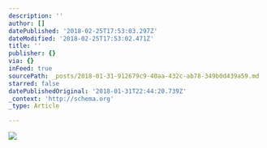 ```yaml
---
description: ''
author: []
datePublished: '2018-02-25T17:53:03.297Z'
dateModified: '2018-02-25T17:53:02.471Z'
title: ''
publisher: {}
via: {}
inFeed: true
sourcePath: _posts/2018-01-31-912679c9-40aa-432c-ab78-349b0d439a59.md
starred: false
datePublishedOriginal: '2018-01-31T22:44:20.739Z'
_context: 'http://schema.org'
_type: Article

---
```

![](https://the-grid-user-content.s3-us-west-2.amazonaws.com/0b8e8010-9969-42b7-b9e1-bd6334d4c592.jpg)